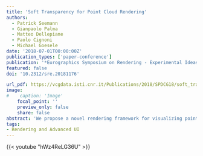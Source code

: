 ```yaml
---
title: 'Soft Transparency for Point Cloud Rendering'
authors:
  - Patrick Seemann
  - Gianpaolo Palma
  - Matteo Dellepiane
  - Paolo Cignoni
  - Michael Goesele
date: '2018-07-01T00:00:00Z'
publication_types: ['paper-conference']
publication: '*Eurographics Symposium on Rendering - Experimental Ideas & Implementations*'
featured: false
doi: '10.2312/sre.20181176'

url_pdf: https://vcgdata.isti.cnr.it/Publications/2018/SPDCG18/soft_transparency.pdf
image:
#    caption: 'Image'
    focal_point: ''
    preview_only: false
    share: false
abstract: 'We propose a novel rendering framework for visualizing point data with complex structures and/or different quality of data. The point cloud can be characterized by setting a per-point scalar field associated to the aspect that differentiates the parts of the dataset (i.e. uncertainty given by local normal variation). Our rendering method uses the scalar field to render points as solid splats or semi-transparent spheres with non-uniform density to produce the final image. To that end, we derive a base model for integrating density in (intersecting) spheres for both the uniform and non-uniform setting and introduce a simple and fast approximation which yields interactive rendering speeds for millions of points. Because our method only relies on the basic OpenGL rasterization pipeline, rendering properties can be adjusted in real-time by user. The method has been tested on several datasets with different characteristics, and user studies show that a clearer understanding of the scene is possible in comparison with point splatting techniques and basic transparency rendering.'
tags:
- Rendering and Advanced UI
---
```


{{< youtube "hWz4ReLG36U" >}}
